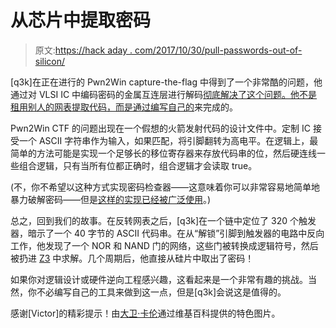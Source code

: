 # 从芯片中提取密码

> 原文:[https://hack aday . com/2017/10/30/pull-passwords-out-of-silicon/](https://hackaday.com/2017/10/30/pull-passwords-out-of-silicon/)

[q3k]在正在进行的 Pwn2Win capture-the-flag 中得到了一个非常酷的问题，他通过对 VLSI IC 中编码密码的金属互连层进行解码[彻底解决了这个问题。他不是租用别人的网表提取代码，而是通过](http://blog.dragonsector.pl/2017/10/pwn2win-2017-shift-register.html)[编写自己的](https://github.com/q3k/ctf/tree/master/Pwn2Win2017)来完成的。

Pwn2Win CTF 的问题出现在一个假想的火箭发射代码的设计文件中。定制 IC 接受一个 ASCII 字符串作为输入，如果匹配，将引脚翻转为高电平。在逻辑上，最简单的方法可能是实现一个足够长的移位寄存器来存放代码串的位，然后硬连线一些组合逻辑，只有当所有位都正确时，组合逻辑才会读取 true。

(不，你不希望以这种方式实现密码检查器——这意味着你可以非常容易地简单地暴力破解密码——但是[这样的实现已经被广泛使用](https://hackaday.com/2015/06/08/hacking-the-im-me-to-open-garages/)。)

总之，回到我们的故事。在反转网表之后，[q3k]在一个链中定位了 320 个触发器，暗示了一个 40 字节的 ASCII 代码串。在从“解锁”引脚到触发器的电路中反向工作，他发现了一个 NOR 和 NAND 门的网络，这些门被转换成逻辑符号，然后被扔进 [Z3](https://github.com/Z3Prover/z3) 中求解。几个周期后，他直接从硅片中取出了密码！

如果你对逻辑设计或硬件逆向工程感兴趣，这看起来是一个非常有趣的挑战。当然，你不必编写自己的工具来做到这一点，但是[q3k]会说这是值得的。

感谢[Victor]的精彩提示！由[大卫·卡伦](https://en.wikipedia.org/wiki/Standard_cell#/media/File:Eda-fabrication.PNG)通过维基百科提供的特色图片。
